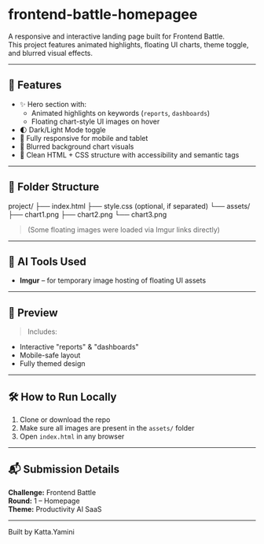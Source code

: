 # frontend-battle-homepagee


A responsive and interactive landing page built for Frontend Battle.  
This project features animated highlights, floating UI charts, theme toggle, and blurred visual effects.

---

## 🚀 Features

- ✨ Hero section with:
  - Animated highlights on keywords (`reports`, `dashboards`)
  - Floating chart-style UI images on hover
- 🌓 Dark/Light Mode toggle
- 📱 Fully responsive for mobile and tablet
- 🌊 Blurred background chart visuals
- 🧠 Clean HTML + CSS structure with accessibility and semantic tags

---

## 📂 Folder Structure

project/
├── index.html
├── style.css (optional, if separated)
└── assets/
├── chart1.png
├── chart2.png
└── chart3.png

> (Some floating images were loaded via Imgur links directly)

---

## 🧠 AI Tools Used

- **Imgur** – for temporary image hosting of floating UI assets

---

## 📸 Preview

> Includes:
- Interactive "reports" & "dashboards"
- Mobile-safe layout
- Fully themed design

---

## 🛠 How to Run Locally

1. Clone or download the repo
2. Make sure all images are present in the `assets/` folder
3. Open `index.html` in any browser

---

## 📬 Submission Details

**Challenge:** Frontend Battle  
**Round:** 1 – Homepage  
**Theme:** Productivity AI SaaS

---

Built by Katta.Yamini

